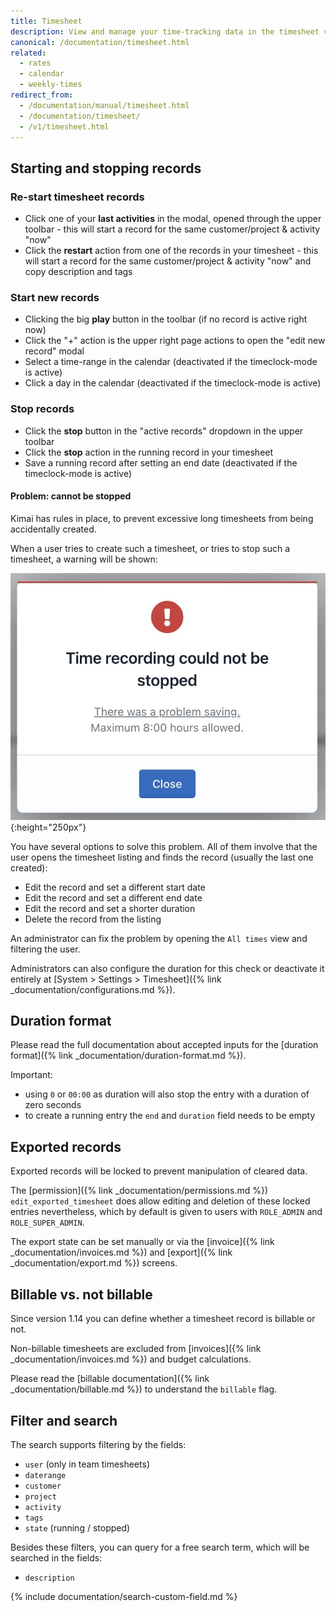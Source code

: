 ```yaml
---
title: Timesheet
description: View and manage your time-tracking data in the timesheet view
canonical: /documentation/timesheet.html
related:
  - rates
  - calendar
  - weekly-times
redirect_from: 
  - /documentation/manual/timesheet.html
  - /documentation/timesheet/
  - /v1/timesheet.html
---
```


## Starting and stopping records

### Re-start timesheet records
- Click one of your **last activities** in the modal, opened through the upper toolbar - this will start a record for the same customer/project & activity "now"
- Click the **restart** action from one of the records in your timesheet - this will start a record for the same customer/project & activity "now" and copy description and tags

### Start new records
- Clicking the big **play** button in the toolbar (if no record is active right now)
- Click the "+" action is the upper right page actions to open the "edit new record" modal
- Select a time-range in the calendar (deactivated if the timeclock-mode is active)
- Click a day in the calendar (deactivated if the timeclock-mode is active)

### Stop records
- Click the **stop** button in the "active records" dropdown in the upper toolbar
- Click the **stop** action in the running record in your timesheet
- Save a running record after setting an end date (deactivated if the timeclock-mode is active)

#### Problem: cannot be stopped

Kimai has rules in place, to prevent excessive long timesheets from being accidentally created.

When a user tries to create such a timesheet, or tries to stop such a timesheet, a warning will be shown:

![Screenshot](/images/documentation/timesheet/timesheet-excessive-duration.jpg "How such a warning will look like"){:height="250px"}

You have several options to solve this problem. 
All of them involve that the user opens the timesheet listing and finds the record (usually the last one created):

- Edit the record and set a different start date
- Edit the record and set a different end date
- Edit the record and set a shorter duration
- Delete the record from the listing

An administrator can fix the problem by opening the `All times` view and filtering the user.

Administrators can also configure the duration for this check or deactivate it entirely at [System > Settings > Timesheet]({% link _documentation/configurations.md %}).

## Duration format

Please read the full documentation about accepted inputs for the [duration format]({% link _documentation/duration-format.md %}).

Important:
- using `0` or `00:00` as duration will also stop the entry with a duration of zero seconds
- to create a running entry the `end` and `duration` field needs to be empty

## Exported records

Exported records will be locked to prevent manipulation of cleared data.

The [permission]({% link _documentation/permissions.md %}) `edit_exported_timesheet` does allow editing and deletion of these
locked entries nevertheless, which by default is given to users with `ROLE_ADMIN` and `ROLE_SUPER_ADMIN`.

The export state can be set manually or via the [invoice]({% link _documentation/invoices.md %}) and [export]({% link _documentation/export.md %}) screens.

## Billable vs. not billable

Since version 1.14 you can define whether a timesheet record is billable or not.

Non-billable timesheets are excluded from [invoices]({% link _documentation/invoices.md %}) and budget calculations.

Please read the [billable documentation]({% link _documentation/billable.md %}) to understand the `billable` flag.

## Filter and search

The search supports filtering by the fields:
- `user` (only in team timesheets)
- `daterange`
- `customer`
- `project`
- `activity`
- `tags`
- `state` (running / stopped)

Besides these filters, you can query for a free search term, which will be searched in the fields:
- `description`

{% include documentation/search-custom-field.md %}
